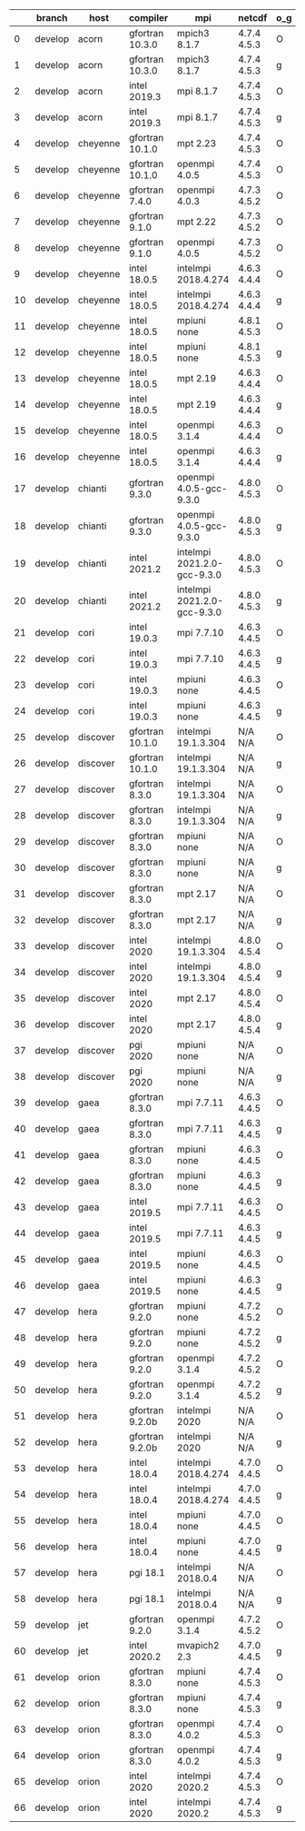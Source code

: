 |    | branch   | host     | compiler        | mpi                         | netcdf      | o_g   | os     | build   | u_pass   | u_fail   | s_pass   | s_fail   | e_pass   | e_fail   | nuopc_pass   | nuopc_fail   | artifacts_hash                                                                                                                                                        | modified                   |
|----|----------|----------|-----------------|-----------------------------|-------------|-------|--------|---------|----------|----------|----------|----------|----------|----------|--------------|--------------|-----------------------------------------------------------------------------------------------------------------------------------------------------------------------|----------------------------|
|  0 | develop  | acorn    | gfortran 10.3.0 | mpich3 8.1.7                | 4.7.4 4.5.3 | O     | Linux  | pass    | 13685    | 0        | 49       | 0        | 80       | 0        | 50           | 0            | [artifacts](https://github.com/esmf-org/esmf-test-artifacts/tree/7a03fb23a38b5b2ed7ad17ea6aea3ec8cae7bb35/develop/acorn/gfortran/10.3.0/O/mpich3/8.1.7)               | 2022-03-13 07:08:46.414164 |
|  1 | develop  | acorn    | gfortran 10.3.0 | mpich3 8.1.7                | 4.7.4 4.5.3 | g     | Linux  | pass    | 13685    | 0        | 49       | 0        | 80       | 0        | 50           | 0            | [artifacts](https://github.com/esmf-org/esmf-test-artifacts/tree/aa49dcacad32ea4ff00e6f7a26ac0001b8a74e91/develop/acorn/gfortran/10.3.0/g/mpich3/8.1.7)               | 2022-03-13 07:08:46.414031 |
|  2 | develop  | acorn    | intel 2019.3    | mpi 8.1.7                   | 4.7.4 4.5.3 | O     | Linux  | pass    | 13685    | 0        | 49       | 0        | 80       | 0        | 50           | 0            | [artifacts](https://github.com/esmf-org/esmf-test-artifacts/tree/05fcf2c5d3b3aa7393dc194ad87671e54f1937d3/develop/acorn/intel/2019.3/O/mpi/8.1.7)                     | 2022-03-13 07:08:46.414152 |
|  3 | develop  | acorn    | intel 2019.3    | mpi 8.1.7                   | 4.7.4 4.5.3 | g     | Linux  | pass    | 13685    | 0        | 49       | 0        | 80       | 0        | 50           | 0            | [artifacts](https://github.com/esmf-org/esmf-test-artifacts/tree/6e5497f29eb8f72ff26b182c9657c64cbc29d322/develop/acorn/intel/2019.3/g/mpi/8.1.7)                     | 2022-03-13 07:08:46.414159 |
|  4 | develop  | cheyenne | gfortran 10.1.0 | mpt 2.23                    | 4.7.4 4.5.3 | O     | Linux  | pass    | 13685    | 0        | 49       | 0        | 80       | 0        | 50           | 0            | [artifacts](https://github.com/esmf-org/esmf-test-artifacts/tree/b448077b36fdf6ed9cf3245145c2c0788e429850/develop/cheyenne/gfortran/10.1.0/O/mpt/2.23)                | 2022-03-13 07:10:30.787037 |
|  5 | develop  | cheyenne | gfortran 10.1.0 | openmpi 4.0.5               | 4.7.4 4.5.3 | O     | Linux  | pass    | 13685    | 0        | 49       | 0        | 80       | 0        | 50           | 0            | [artifacts](https://github.com/esmf-org/esmf-test-artifacts/tree/ccdd3fe33e940c2d8b10800b24d48ee0adcf18f5/develop/cheyenne/gfortran/10.1.0/O/openmpi/4.0.5)           | 2022-03-13 07:10:30.787110 |
|  6 | develop  | cheyenne | gfortran 7.4.0  | openmpi 4.0.3               | 4.7.3 4.5.2 | O     | Linux  | pass    | 13685    | 0        | 49       | 0        | 80       | 0        | 50           | 0            | [artifacts](https://github.com/esmf-org/esmf-test-artifacts/tree/2dc5d463036d70f2aa342f374b988337f1ee1667/develop/cheyenne/gfortran/7.4.0/O/openmpi/4.0.3)            | 2022-03-13 07:10:30.787070 |
|  7 | develop  | cheyenne | gfortran 9.1.0  | mpt 2.22                    | 4.7.3 4.5.2 | O     | Linux  | pass    | 13685    | 0        | 49       | 0        | 80       | 0        | 50           | 0            | [artifacts](https://github.com/esmf-org/esmf-test-artifacts/tree/828565d25da927ef27e9b9b6311bdcad2340326c/develop/cheyenne/gfortran/9.1.0/O/mpt/2.22)                 | 2022-03-13 07:10:30.787101 |
|  8 | develop  | cheyenne | gfortran 9.1.0  | openmpi 4.0.5               | 4.7.3 4.5.2 | O     | Linux  | pass    | 13685    | 0        | 49       | 0        | 80       | 0        | 50           | 0            | [artifacts](https://github.com/esmf-org/esmf-test-artifacts/tree/121cfaae83fc225930ce8f2d99f4f191d4c39f79/develop/cheyenne/gfortran/9.1.0/O/openmpi/4.0.5)            | 2022-03-13 07:10:30.787105 |
|  9 | develop  | cheyenne | intel 18.0.5    | intelmpi 2018.4.274         | 4.6.3 4.4.4 | O     | Linux  | pass    | 13685    | 0        | 49       | 0        | 80       | 0        | 50           | 0            | [artifacts](https://github.com/esmf-org/esmf-test-artifacts/tree/066bba4859463b854e0897858e8b75283756b76f/develop/cheyenne/intel/18.0.5/O/intelmpi/2018.4.274)        | 2022-03-13 07:10:30.787063 |
| 10 | develop  | cheyenne | intel 18.0.5    | intelmpi 2018.4.274         | 4.6.3 4.4.4 | g     | Linux  | pass    | 13685    | 0        | 49       | 0        | 80       | 0        | 50           | 0            | [artifacts](https://github.com/esmf-org/esmf-test-artifacts/tree/386ef7e7120e213f039fefc5d600d2856991ea84/develop/cheyenne/intel/18.0.5/g/intelmpi/2018.4.274)        | 2022-03-13 07:10:30.787080 |
| 11 | develop  | cheyenne | intel 18.0.5    | mpiuni none                 | 4.8.1 4.5.3 | O     | Linux  | pass    | 12158    | 0        | 8        | 0        | 43       | 0        | 0            | 50           | [artifacts](https://github.com/esmf-org/esmf-test-artifacts/tree/821726b7933afd7eb963317f5b8694f2efd2ef60/develop/cheyenne/intel/18.0.5/O/mpiuni/none)                | 2022-03-13 07:10:30.787088 |
| 12 | develop  | cheyenne | intel 18.0.5    | mpiuni none                 | 4.8.1 4.5.3 | g     | Linux  | pass    | 12158    | 0        | 8        | 0        | 43       | 0        | 0            | 50           | [artifacts](https://github.com/esmf-org/esmf-test-artifacts/tree/27421bde6123aaae0380e9442b199131ba200b41/develop/cheyenne/intel/18.0.5/g/mpiuni/none)                | 2022-03-13 07:10:30.787075 |
| 13 | develop  | cheyenne | intel 18.0.5    | mpt 2.19                    | 4.6.3 4.4.4 | O     | Linux  | pass    | 13685    | 0        | 49       | 0        | 80       | 0        | 50           | 0            | [artifacts](https://github.com/esmf-org/esmf-test-artifacts/tree/cb5b881a8de76167180cb41adf1f49b1ea7e4357/develop/cheyenne/intel/18.0.5/O/mpt/2.19)                   | 2022-03-13 07:10:30.787092 |
| 14 | develop  | cheyenne | intel 18.0.5    | mpt 2.19                    | 4.6.3 4.4.4 | g     | Linux  | pass    | 13685    | 0        | 49       | 0        | 80       | 0        | 50           | 0            | [artifacts](https://github.com/esmf-org/esmf-test-artifacts/tree/cf7d5cbff768b8a69e7e3f86d7d7da0fc4cdbc43/develop/cheyenne/intel/18.0.5/g/mpt/2.19)                   | 2022-03-13 07:10:30.787114 |
| 15 | develop  | cheyenne | intel 18.0.5    | openmpi 3.1.4               | 4.6.3 4.4.4 | O     | Linux  | pass    | 13685    | 0        | 49       | 0        | 80       | 0        | 50           | 0            | [artifacts](https://github.com/esmf-org/esmf-test-artifacts/tree/5bf71b1ce02a1749f661451d95dedb451a7c117c/develop/cheyenne/intel/18.0.5/O/openmpi/3.1.4)              | 2022-03-13 07:10:30.787084 |
| 16 | develop  | cheyenne | intel 18.0.5    | openmpi 3.1.4               | 4.6.3 4.4.4 | g     | Linux  | pass    | 13685    | 0        | 49       | 0        | 80       | 0        | 50           | 0            | [artifacts](https://github.com/esmf-org/esmf-test-artifacts/tree/9a271a153d2f4624a5503106f60b38a48682cc7e/develop/cheyenne/intel/18.0.5/g/openmpi/3.1.4)              | 2022-03-13 07:10:30.787097 |
| 17 | develop  | chianti  | gfortran 9.3.0  | openmpi 4.0.5-gcc-9.3.0     | 4.8.0 4.5.3 | O     | Linux  | pass    | 13685    | 0        | 49       | 0        | 80       | 0        | 44           | 6            | [artifacts](https://github.com/esmf-org/esmf-test-artifacts/tree/aeeb6635ab1ea64ca03df195d35589d0cf32233a/develop/chianti/gfortran/9.3.0/O/openmpi/4.0.5-gcc-9.3.0)   | 2022-03-13 07:12:10.940719 |
| 18 | develop  | chianti  | gfortran 9.3.0  | openmpi 4.0.5-gcc-9.3.0     | 4.8.0 4.5.3 | g     | Linux  | pass    | 13685    | 0        | 49       | 0        | 80       | 0        | 44           | 6            | [artifacts](https://github.com/esmf-org/esmf-test-artifacts/tree/776c1d10852e23864d52491742483f9df7606758/develop/chianti/gfortran/9.3.0/g/openmpi/4.0.5-gcc-9.3.0)   | 2022-03-13 07:12:10.940723 |
| 19 | develop  | chianti  | intel 2021.2    | intelmpi 2021.2.0-gcc-9.3.0 | 4.8.0 4.5.3 | O     | Linux  | pass    | pending  | pending  | pending  | pending  | pending  | pending  | pending      | pending      | [artifacts](https://github.com/esmf-org/esmf-test-artifacts/tree/5b51e58a861688121f25d985ce6a583a09d04dbd/develop/chianti/intel/2021.2/O/intelmpi/2021.2.0-gcc-9.3.0) | 2022-03-13 07:12:10.940712 |
| 20 | develop  | chianti  | intel 2021.2    | intelmpi 2021.2.0-gcc-9.3.0 | 4.8.0 4.5.3 | g     | Linux  | pass    | 13685    | 0        | 49       | 0        | 80       | 0        | 44           | 6            | [artifacts](https://github.com/esmf-org/esmf-test-artifacts/tree/291bc000178e15cb47c6462dc8e7b56b78bbb18a/develop/chianti/intel/2021.2/g/intelmpi/2021.2.0-gcc-9.3.0) | 2022-03-13 07:12:10.940689 |
| 21 | develop  | cori     | intel 19.0.3    | mpi 7.7.10                  | 4.6.3 4.4.5 | O     | Unicos | pass    | pending  | pending  | pending  | pending  | pending  | pending  | pending      | pending      | [artifacts](https://github.com/esmf-org/esmf-test-artifacts/tree/e265a2fca98226d5ab17f1e346eab71dba3f5288/develop/cori/intel/19.0.3/O/mpi/7.7.10)                     | 2022-03-13 06:12:27.647882 |
| 22 | develop  | cori     | intel 19.0.3    | mpi 7.7.10                  | 4.6.3 4.4.5 | g     | Unicos | pass    | pending  | pending  | pending  | pending  | pending  | pending  | pending      | pending      | [artifacts](https://github.com/esmf-org/esmf-test-artifacts/tree/60decc06af98ea856415f774c284e34d6e27782b/develop/cori/intel/19.0.3/g/mpi/7.7.10)                     | 2022-03-13 06:12:27.647894 |
| 23 | develop  | cori     | intel 19.0.3    | mpiuni none                 | 4.6.3 4.4.5 | O     | Unicos | pass    | pending  | pending  | pending  | pending  | pending  | pending  | pending      | pending      | [artifacts](https://github.com/esmf-org/esmf-test-artifacts/tree/d96b8678edfdf97dd1e8fb91fe3649a548d8f4fe/develop/cori/intel/19.0.3/O/mpiuni/none)                    | 2022-03-13 06:12:27.647855 |
| 24 | develop  | cori     | intel 19.0.3    | mpiuni none                 | 4.6.3 4.4.5 | g     | Unicos | pass    | pending  | pending  | pending  | pending  | pending  | pending  | pending      | pending      | [artifacts](https://github.com/esmf-org/esmf-test-artifacts/tree/57a2dbc9b2d98fcfc09958384304e697edc236fd/develop/cori/intel/19.0.3/g/mpiuni/none)                    | 2022-03-13 06:12:27.647889 |
| 25 | develop  | discover | gfortran 10.1.0 | intelmpi 19.1.3.304         | N/A N/A     | O     | Linux  | pass    | 13670    | 15       | 49       | 0        | 80       | 0        | 50           | 0            | [artifacts](https://github.com/esmf-org/esmf-test-artifacts/tree/4174342ad7f39c0a279b6ef029f72084db0cc3a1/develop/discover/gfortran/10.1.0/O/intelmpi/19.1.3.304)     | 2022-03-13 06:14:04.363918 |
| 26 | develop  | discover | gfortran 10.1.0 | intelmpi 19.1.3.304         | N/A N/A     | g     | Linux  | pass    | 13670    | 15       | 49       | 0        | 80       | 0        | 50           | 0            | [artifacts](https://github.com/esmf-org/esmf-test-artifacts/tree/8cf160ce5229af1d042db1981199d37722d88b77/develop/discover/gfortran/10.1.0/g/intelmpi/19.1.3.304)     | 2022-03-13 06:14:04.363875 |
| 27 | develop  | discover | gfortran 8.3.0  | intelmpi 19.1.3.304         | N/A N/A     | O     | Linux  | pass    | pending  | pending  | pending  | pending  | pending  | pending  | pending      | pending      | [artifacts](https://github.com/esmf-org/esmf-test-artifacts/tree/32b36658eb5aaedc32fc44e37de1519cc5889412/develop/discover/gfortran/8.3.0/O/intelmpi/19.1.3.304)      | 2022-03-13 06:14:04.363914 |
| 28 | develop  | discover | gfortran 8.3.0  | intelmpi 19.1.3.304         | N/A N/A     | g     | Linux  | pass    | 13670    | 15       | 49       | 0        | 80       | 0        | 50           | 0            | [artifacts](https://github.com/esmf-org/esmf-test-artifacts/tree/8d5464ecaf749ddb130dfd6d079079dd3bc0fa51/develop/discover/gfortran/8.3.0/g/intelmpi/19.1.3.304)      | 2022-03-13 06:14:04.363893 |
| 29 | develop  | discover | gfortran 8.3.0  | mpiuni none                 | N/A N/A     | O     | Linux  | pass    | pending  | pending  | pending  | pending  | pending  | pending  | pending      | pending      | [artifacts](https://github.com/esmf-org/esmf-test-artifacts/tree/e4b987239716bf772cc6eb6672b5bb6e39f1dc60/develop/discover/gfortran/8.3.0/O/mpiuni/none)              | 2022-03-13 06:14:04.363886 |
| 30 | develop  | discover | gfortran 8.3.0  | mpiuni none                 | N/A N/A     | g     | Linux  | pass    | 12158    | 0        | 8        | 0        | 43       | 0        | 0            | 50           | [artifacts](https://github.com/esmf-org/esmf-test-artifacts/tree/697e9e9ed9944b6725e201bf72d9f302492cd01c/develop/discover/gfortran/8.3.0/g/mpiuni/none)              | 2022-03-13 06:14:04.363904 |
| 31 | develop  | discover | gfortran 8.3.0  | mpt 2.17                    | N/A N/A     | O     | Linux  | pass    | pending  | pending  | pending  | pending  | pending  | pending  | pending      | pending      | [artifacts](https://github.com/esmf-org/esmf-test-artifacts/tree/aa06221f9b4ce771c37a3f209685a16061ef604c/develop/discover/gfortran/8.3.0/O/mpt/2.17)                 | 2022-03-13 06:14:04.363923 |
| 32 | develop  | discover | gfortran 8.3.0  | mpt 2.17                    | N/A N/A     | g     | Linux  | pass    | 13685    | 0        | 49       | 0        | 80       | 0        | 46           | 4            | [artifacts](https://github.com/esmf-org/esmf-test-artifacts/tree/53ebc47912c5315b94d5cc1b5e76d23018fb369b/develop/discover/gfortran/8.3.0/g/mpt/2.17)                 | 2022-03-13 06:14:04.363899 |
| 33 | develop  | discover | intel 2020      | intelmpi 19.1.3.304         | 4.8.0 4.5.4 | O     | Linux  | pass    | 13685    | 0        | 49       | 0        | 80       | 0        | 50           | 0            | [artifacts](https://github.com/esmf-org/esmf-test-artifacts/tree/46d5944826489a0ed284b07127387c897e8bdd9c/develop/discover/intel/2020/O/intelmpi/19.1.3.304)          | 2022-03-13 06:14:04.363909 |
| 34 | develop  | discover | intel 2020      | intelmpi 19.1.3.304         | 4.8.0 4.5.4 | g     | Linux  | pass    | 13685    | 0        | 49       | 0        | 80       | 0        | 50           | 0            | [artifacts](https://github.com/esmf-org/esmf-test-artifacts/tree/d0ea4e335f9193982916f232a3ebc8f4023799fc/develop/discover/intel/2020/g/intelmpi/19.1.3.304)          | 2022-03-13 06:14:04.363827 |
| 35 | develop  | discover | intel 2020      | mpt 2.17                    | 4.8.0 4.5.4 | O     | Linux  | pass    | 13685    | 0        | 49       | 0        | 80       | 0        | 50           | 0            | [artifacts](https://github.com/esmf-org/esmf-test-artifacts/tree/1b06a9a28caa21265240c1aeeeb4eb6042605bd1/develop/discover/intel/2020/O/mpt/2.17)                     | 2022-03-13 06:14:04.363927 |
| 36 | develop  | discover | intel 2020      | mpt 2.17                    | 4.8.0 4.5.4 | g     | Linux  | pass    | 13685    | 0        | 49       | 0        | 80       | 0        | 50           | 0            | [artifacts](https://github.com/esmf-org/esmf-test-artifacts/tree/9b77293a799e84a3c5992282426cad4af18b65a2/develop/discover/intel/2020/g/mpt/2.17)                     | 2022-03-13 06:14:04.363860 |
| 37 | develop  | discover | pgi 2020        | mpiuni none                 | N/A N/A     | O     | Linux  | pass    | 11536    | 622      | 6        | 2        | 40       | 3        | 0            | 50           | [artifacts](https://github.com/esmf-org/esmf-test-artifacts/tree/ab4c176efc4d0443770ed118b90c46626d098249/develop/discover/pgi/2020/O/mpiuni/none)                    | 2022-03-13 06:14:04.363881 |
| 38 | develop  | discover | pgi 2020        | mpiuni none                 | N/A N/A     | g     | Linux  | pass    | 11536    | 622      | 4        | 4        | 40       | 3        | 0            | 50           | [artifacts](https://github.com/esmf-org/esmf-test-artifacts/tree/39d8b04fc3817bc3401e101bee275ae878ce306c/develop/discover/pgi/2020/g/mpiuni/none)                    | 2022-03-13 06:14:04.363868 |
| 39 | develop  | gaea     | gfortran 8.3.0  | mpi 7.7.11                  | 4.6.3 4.4.5 | O     | Unicos | pass    | 13684    | 1        | 49       | 0        | 80       | 0        | 47           | 3            | [artifacts](https://github.com/esmf-org/esmf-test-artifacts/tree/4a6fe06a5e0cbecf44a0ed10d748d04ab83572f5/develop/gaea/gfortran/8.3.0/O/mpi/7.7.11)                   | 2022-03-13 06:15:49.384143 |
| 40 | develop  | gaea     | gfortran 8.3.0  | mpi 7.7.11                  | 4.6.3 4.4.5 | g     | Unicos | pass    | pending  | pending  | pending  | pending  | pending  | pending  | pending      | pending      | [artifacts](https://github.com/esmf-org/esmf-test-artifacts/tree/6bc513be8ce1d0035df97169e39aa65d10e2c1a7/develop/gaea/gfortran/8.3.0/g/mpi/7.7.11)                   | 2022-03-13 06:15:49.384120 |
| 41 | develop  | gaea     | gfortran 8.3.0  | mpiuni none                 | 4.6.3 4.4.5 | O     | Unicos | pass    | 12158    | 0        | 8        | 0        | 43       | 0        | 0            | 50           | [artifacts](https://github.com/esmf-org/esmf-test-artifacts/tree/89bcc21263aae0d9cb9c24d2d8bb3fb4b002049c/develop/gaea/gfortran/8.3.0/O/mpiuni/none)                  | 2022-03-13 06:15:49.384153 |
| 42 | develop  | gaea     | gfortran 8.3.0  | mpiuni none                 | 4.6.3 4.4.5 | g     | Unicos | pass    | pending  | pending  | pending  | pending  | pending  | pending  | pending      | pending      | [artifacts](https://github.com/esmf-org/esmf-test-artifacts/tree/420bcfdee2df7a486de069a7701563a5d1cc9c27/develop/gaea/gfortran/8.3.0/g/mpiuni/none)                  | 2022-03-13 06:15:49.384132 |
| 43 | develop  | gaea     | intel 2019.5    | mpi 7.7.11                  | 4.6.3 4.4.5 | O     | Unicos | pass    | 13670    | 15       | 49       | 0        | 80       | 0        | 47           | 3            | [artifacts](https://github.com/esmf-org/esmf-test-artifacts/tree/89bcc21263aae0d9cb9c24d2d8bb3fb4b002049c/develop/gaea/intel/2019.5/O/mpi/7.7.11)                     | 2022-03-13 06:15:49.384147 |
| 44 | develop  | gaea     | intel 2019.5    | mpi 7.7.11                  | 4.6.3 4.4.5 | g     | Unicos | pass    | 13670    | 15       | 49       | 0        | 80       | 0        | 47           | 3            | [artifacts](https://github.com/esmf-org/esmf-test-artifacts/tree/62cfdd21652b8b61a32ac975bf2827d4e111eab9/develop/gaea/intel/2019.5/g/mpi/7.7.11)                     | 2022-03-13 06:15:49.384127 |
| 45 | develop  | gaea     | intel 2019.5    | mpiuni none                 | 4.6.3 4.4.5 | O     | Unicos | pass    | 12143    | 15       | 8        | 0        | 43       | 0        | 0            | 50           | [artifacts](https://github.com/esmf-org/esmf-test-artifacts/tree/e9d1bcf4b23c12c55d2d1a1ed7e3e6ca1588fba0/develop/gaea/intel/2019.5/O/mpiuni/none)                    | 2022-03-13 06:15:49.384093 |
| 46 | develop  | gaea     | intel 2019.5    | mpiuni none                 | 4.6.3 4.4.5 | g     | Unicos | pass    | 12143    | 15       | 8        | 0        | 43       | 0        | 0            | 50           | [artifacts](https://github.com/esmf-org/esmf-test-artifacts/tree/fbfb31cd25ac71ee53b6eb019f38b3668643ae13/develop/gaea/intel/2019.5/g/mpiuni/none)                    | 2022-03-13 06:15:49.384139 |
| 47 | develop  | hera     | gfortran 9.2.0  | mpiuni none                 | 4.7.2 4.5.2 | O     | Linux  | pass    | pending  | pending  | pending  | pending  | pending  | pending  | pending      | pending      | [artifacts](https://github.com/esmf-org/esmf-test-artifacts/tree/d829a48842719e9a21a38573650e07f2e76fb2b2/develop/hera/gfortran/9.2.0/O/mpiuni/none)                  | 2022-03-13 06:18:20.714148 |
| 48 | develop  | hera     | gfortran 9.2.0  | mpiuni none                 | 4.7.2 4.5.2 | g     | Linux  | pass    | pending  | pending  | pending  | pending  | pending  | pending  | pending      | pending      | [artifacts](https://github.com/esmf-org/esmf-test-artifacts/tree/e528077ecae6ffd00975338066f7c0d309c29c4c/develop/hera/gfortran/9.2.0/g/mpiuni/none)                  | 2022-03-13 06:18:20.714175 |
| 49 | develop  | hera     | gfortran 9.2.0  | openmpi 3.1.4               | 4.7.2 4.5.2 | O     | Linux  | pass    | pending  | pending  | pending  | pending  | pending  | pending  | pending      | pending      | [artifacts](https://github.com/esmf-org/esmf-test-artifacts/tree/a8c8bc29d951205e33705e253752b8435c204a93/develop/hera/gfortran/9.2.0/O/openmpi/3.1.4)                | 2022-03-13 06:18:20.714192 |
| 50 | develop  | hera     | gfortran 9.2.0  | openmpi 3.1.4               | 4.7.2 4.5.2 | g     | Linux  | pass    | pending  | pending  | pending  | pending  | pending  | pending  | pending      | pending      | [artifacts](https://github.com/esmf-org/esmf-test-artifacts/tree/89c40a2850ccc2ab87f3815f53df698fc540fb91/develop/hera/gfortran/9.2.0/g/openmpi/3.1.4)                | 2022-03-13 06:18:20.714117 |
| 51 | develop  | hera     | gfortran 9.2.0b | intelmpi 2020               | N/A N/A     | O     | Linux  | pass    | pending  | pending  | pending  | pending  | pending  | pending  | pending      | pending      | [artifacts](https://github.com/esmf-org/esmf-test-artifacts/tree/75659cc7154ad5d1e4df00a3a33d3a4875222edc/develop/hera/gfortran/9.2.0b/O/intelmpi/2020)               | 2022-03-13 06:18:20.714207 |
| 52 | develop  | hera     | gfortran 9.2.0b | intelmpi 2020               | N/A N/A     | g     | Linux  | pass    | 0        | 8807     | 0        | 49       | 0        | 80       | 0            | 50           | [artifacts](https://github.com/esmf-org/esmf-test-artifacts/tree/f4d9f5605407fc81a2a2c26fe4657d9ec24f6f47/develop/hera/gfortran/9.2.0b/g/intelmpi/2020)               | 2022-03-13 06:18:20.714184 |
| 53 | develop  | hera     | intel 18.0.4    | intelmpi 2018.4.274         | 4.7.0 4.4.5 | O     | Linux  | pass    | pending  | pending  | pending  | pending  | pending  | pending  | pending      | pending      | [artifacts](https://github.com/esmf-org/esmf-test-artifacts/tree/f4826c84458662f64cc1ca3ce083fd922739daca/develop/hera/intel/18.0.4/O/intelmpi/2018.4.274)            | 2022-03-13 06:18:20.714157 |
| 54 | develop  | hera     | intel 18.0.4    | intelmpi 2018.4.274         | 4.7.0 4.4.5 | g     | Linux  | pass    | pending  | pending  | pending  | pending  | pending  | pending  | pending      | pending      | [artifacts](https://github.com/esmf-org/esmf-test-artifacts/tree/451492b3a19f9b94ee65b643399bcdbd2969c7d6/develop/hera/intel/18.0.4/g/intelmpi/2018.4.274)            | 2022-03-13 06:18:20.714200 |
| 55 | develop  | hera     | intel 18.0.4    | mpiuni none                 | 4.7.0 4.4.5 | O     | Linux  | pass    | pending  | pending  | pending  | pending  | pending  | pending  | pending      | pending      | [artifacts](https://github.com/esmf-org/esmf-test-artifacts/tree/945ac069047e03a82cab59759f1056f1ed23af99/develop/hera/intel/18.0.4/O/mpiuni/none)                    | 2022-03-13 06:18:20.714165 |
| 56 | develop  | hera     | intel 18.0.4    | mpiuni none                 | 4.7.0 4.4.5 | g     | Linux  | pass    | pending  | pending  | pending  | pending  | pending  | pending  | pending      | pending      | [artifacts](https://github.com/esmf-org/esmf-test-artifacts/tree/2f84905da3cc7371597f07be7b5a111fddb1a19a/develop/hera/intel/18.0.4/g/mpiuni/none)                    | 2022-03-13 06:18:20.714128 |
| 57 | develop  | hera     | pgi 18.1        | intelmpi 2018.0.4           | N/A N/A     | O     | Linux  | fail    | fail     | fail     | fail     | fail     | fail     | fail     | 0            | 50           | [artifacts](https://github.com/esmf-org/esmf-test-artifacts/tree/0feb3902efd36a3bc77df8b876e9bb3396a39269/develop/hera/pgi/18.1/O/intelmpi/2018.0.4)                  | 2022-03-13 06:18:20.714079 |
| 58 | develop  | hera     | pgi 18.1        | intelmpi 2018.0.4           | N/A N/A     | g     | Linux  | fail    | fail     | fail     | fail     | fail     | fail     | fail     | 0            | 50           | [artifacts](https://github.com/esmf-org/esmf-test-artifacts/tree/84525866d4209e1ea63dcb37c5f9d02095da7907/develop/hera/pgi/18.1/g/intelmpi/2018.0.4)                  | 2022-03-13 06:18:20.714138 |
| 59 | develop  | jet      | gfortran 9.2.0  | openmpi 3.1.4               | 4.7.2 4.5.2 | O     | Linux  | pass    | 13685    | 0        | 49       | 0        | 80       | 0        | 50           | 0            | [artifacts](https://github.com/esmf-org/esmf-test-artifacts/tree/4c9a6fb084fa0997deb44f0a50103bec3f712670/develop/jet/gfortran/9.2.0/O/openmpi/3.1.4)                 | 2022-03-11 03:18:41.580894 |
| 60 | develop  | jet      | intel 2020.2    | mvapich2 2.3                | 4.7.0 4.4.5 | g     | Linux  | pass    | 13685    | 0        | 49       | 0        | 80       | 0        | 44           | 6            | [artifacts](https://github.com/esmf-org/esmf-test-artifacts/tree/c855a4b265350ee18ddc2789f4b4a16d9b91d548/develop/jet/intel/2020.2/g/mvapich2/2.3)                    | 2022-03-13 06:20:21.200569 |
| 61 | develop  | orion    | gfortran 8.3.0  | mpiuni none                 | 4.7.4 4.5.3 | O     | Linux  | pass    | 12158    | 0        | 8        | 0        | 43       | 0        | 0            | 50           | [artifacts](https://github.com/esmf-org/esmf-test-artifacts/tree/2aa3ea42d344dadaa5969a27422e00f556abdb7d/develop/orion/gfortran/8.3.0/O/mpiuni/none)                 | 2022-03-13 06:22:28.944521 |
| 62 | develop  | orion    | gfortran 8.3.0  | mpiuni none                 | 4.7.4 4.5.3 | g     | Linux  | pass    | 12158    | 0        | 8        | 0        | 43       | 0        | 0            | 50           | [artifacts](https://github.com/esmf-org/esmf-test-artifacts/tree/b78f3dc82038d8db348455294118ea308f36af47/develop/orion/gfortran/8.3.0/g/mpiuni/none)                 | 2022-03-13 06:22:28.944511 |
| 63 | develop  | orion    | gfortran 8.3.0  | openmpi 4.0.2               | 4.7.4 4.5.3 | O     | Linux  | pass    | 13685    | 0        | 49       | 0        | 80       | 0        | 50           | 0            | [artifacts](https://github.com/esmf-org/esmf-test-artifacts/tree/fef9d40e926492cca7e5313e4e762c09d664ad67/develop/orion/gfortran/8.3.0/O/openmpi/4.0.2)               | 2022-03-13 06:22:28.944516 |
| 64 | develop  | orion    | gfortran 8.3.0  | openmpi 4.0.2               | 4.7.4 4.5.3 | g     | Linux  | pass    | 13685    | 0        | 49       | 0        | 80       | 0        | 50           | 0            | [artifacts](https://github.com/esmf-org/esmf-test-artifacts/tree/b1e5164803bb31b552d38a51c36d9afbfb9b1565/develop/orion/gfortran/8.3.0/g/openmpi/4.0.2)               | 2022-03-13 06:22:28.944500 |
| 65 | develop  | orion    | intel 2020      | intelmpi 2020.2             | 4.7.4 4.5.3 | O     | Linux  | pass    | fail     | fail     | fail     | fail     | fail     | fail     | 0            | 0            | [artifacts](https://github.com/esmf-org/esmf-test-artifacts/tree/db75756c667892002c31a92cd82f113d896ad966/develop/orion/intel/2020/O/intelmpi/2020.2)                 | 2022-03-13 06:22:28.944506 |
| 66 | develop  | orion    | intel 2020      | intelmpi 2020.2             | 4.7.4 4.5.3 | g     | Linux  | pass    | fail     | fail     | fail     | fail     | fail     | fail     | 0            | 0            | [artifacts](https://github.com/esmf-org/esmf-test-artifacts/tree/45ea0b035bd9be1d5bdec7f6fae524394a079007/develop/orion/intel/2020/g/intelmpi/2020.2)                 | 2022-03-13 06:22:28.944475 |